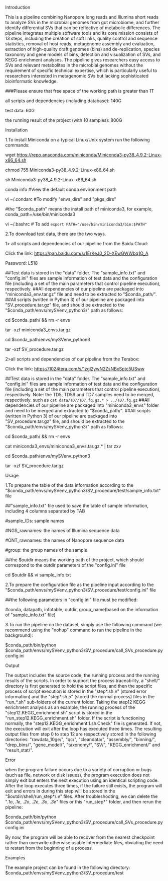 Introduction

This is a pipeline combining Nanopore long reads and Illumina short reads to analyze SVs in the microbial genomes from gut microbiome, and further identify differential SVs that can be reflective of metabolic differences. The pipeline integrates multiple software tools and its core mission consists of 13 steps, including the creation of soft links, quality control and sequence statistics, removal of host reads, metagenome assembly and evaluation, extraction of high-quality draft genomes (bins) and de-replication, species taxonomy and gene models of bins, detection and visualization of SVs, and KEGG enrichment analyses. The pipeline gives researchers easy access to SVs and relevant metabolites in the microbial genomes without the requirement of specific technical expertise, which is particularly useful to researchers interested in metagenomic SVs but lacking sophisticated bioinformatic knowledge.

###Please ensure that free space of the working path is greater than 1T

all scripts and dependencies (including database): 140G

test data: 60G

the running result of the project (with 10 samples): 800G



Installation

1.To install Miniconda on a typical Linux/Unix system run the following commands:

wget https://repo.anaconda.com/miniconda/Miniconda3-py38_4.9.2-Linux-x86_64.sh

chmod 755 Miniconda3-py38_4.9.2-Linux-x86_64.sh

sh Miniconda3-py38_4.9.2-Linux-x86_64.sh

conda info  #View the default conda environment path

vi ~/.condarc  #To modify "envs_dirs" and "pkgs_dirs"

#the "$conda_path" means the install path of miniconda3, for example, conda_path=/use/bin/miniconda3

vi ~/.bashrc # To add `export PATH="/use/bin/miniconda3/bin:$PATH"`

2.To download test data, there are the two ways. 

1> all scripts and dependencies of our pipeline from the Baidu Cloud:

Click the link: https://pan.baidu.com/s/1ErKeJ0_2D-XEwGWWbq1O_A

Password: L518 

##Test data is stored in the "data" folder. The "sample_info.txt" and "config.ini" files are sample information of test data and the configuration file (including a set of the main parameters that control pipeline execution), respectively.
##All dependencies of our pipeline are packaged into "miniconda3_env.tar.gz" file and need to be extracted to "$conda_path/". 
##All scripts (written in Python 3) of our pipeline are packaged into "SV_procedure.tar.gz" file, and should be extracted to the "$conda_path/envs/mySVenv_python3/" path as follows: 

cd $conda_path/ && rm -r envs

tar -xzf miniconda3_envs.tar.gz

cd $conda_path/envs/mySVenv_python3

tar -xzf SV_procedure.tar.gz

2>all scripts and dependencies of our pipeline from the Terabox:

Click the link: https://1024tera.com/s/1zgl2ywN2ZsNBxSptc5USww 

##Test data is stored in the "data" folder. The "sample_info.txt" and "config.ini" files are sample information of test data and the configuration file (including a set of the main parameters that control pipeline execution), respectively. Note: the TD5, TD59 and TD7 samples need to be merged, respectively. such as `cat data/TD7/TD7.fq.gz.* > ../TD7.fq.gz`
##All dependencies of our pipeline are packaged into "miniconda3_envs" folder and need to be merged and extracted to "$conda_path/".
##All scripts (written in Python 3) of our pipeline are packaged into "SV_procedure.tar.gz" file, and should be extracted to the "$conda_path/envs/mySVenv_python3/" path as follows: 

cd $conda_path/ && rm -r envs

cat miniconda3_envs/miniconda3_envs.tar.gz.* | tar zxv

cd $conda_path/envs/mySVenv_python3

tar -xzf SV_procedure.tar.gz


Usage

1.To prepare the table of the data information according to the "$conda_path/envs/mySVenv_python3/SV_procedure/test/sample_info.txt" file

##"sample_info.txt" file used to save the table of sample information, including 4 columns separated by TAB

#sample_IDs: sample names

#NGS_rawnames: the names of Illumina sequence data

#ONT_rawnames: the names of Nanopore sequence data

#group: the group names of the sample

##the $outdir means the working path of the project, which should correspond to the outdir parameters of the "config.ini" file

cd $outdir && vi sample_info.txt

2.To prepare the configuration file as the pipeline input according to the "$conda_path/envs/mySVenv_python3/SV_procedure/test/config.ini" file

##the following parameters in "config.ini" file must be modified:

#conda, datapath, infotable, outdir, group_name(based on the information of "sample_info.txt" file)

3.To run the pipeline on the dataset, simply use the following command (we recommend using the "nohup" command to run the pipeline in the background):

$conda_path/bin/python $conda_path/envs/mySVenv_python3/SV_procedure/call_SVs_procedure.py config.ini 
 
 
 
Output

The output includes the source code, the running process and the running results of the scripts. In order to support the process traceability, a "shell/" directory is first generated to hold the script files, and then the specific process of script execution is stored in the "step*.sh.*e*" (stored error information) and the "step*.sh.*o*" (stored the normal process) files in the "run_*.sh" sub-folders of the current folder. Taking the step12 KEGG enrichment analysis as an example, the running process of the "step12.KEGG_enrichment.sh" script is stored in the "run_step12.KEGG_enrichment.sh" folder. If the script is functioning normally, the "step12.KEGG_enrichment.1.sh.Check" file is generated. If not, the execution will exit after the loop has executed three times. The resulting output files from step 0 to step 12 are respectively stored in the following directories: "rawdata_10ge/", "qc/", "cleandata/", "assembly/", "binning/", "drep_bins/", "gene_model/", "taxonomy/", "SV/", "KEGG_enrichment/" and "result_stat/".



Error

when the program failure occurs due to a variety of corruption or bugs (such as file, network or disk issues), the program execution does not simply exit but enters the next execution using an identical scripting code. After the loop executes three times, if the failure still exists, the program will exit and errors in during this step will be stored in the "$outdir/shell/run_step*/*.e*" files. After troubleshooting, we can delete the "*.1o*, *.1e*, *.2o*, *.2e*, *.3o*, *.3e*" files or this "run_step*" folder, and then rerun the pipeline:

$conda_path/bin/python $conda_path/envs/mySVenv_python3/SV_procedure/call_SVs_procedure.py config.ini

By now, the program will be able to recover from the nearest checkpoint rather than overwrite otherwise usable intermediate files, obviating the need to restart from the beginning of a process.



Examples

The example project can be found in the following directory:
 $conda_path/envs/mySVenv_python3/SV_procedure/test 
